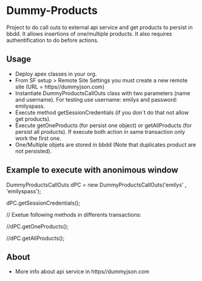 # Dummy-Products

Project to do call outs to external api service and get products to persist in bbdd. It allows insertions of one/multiple products. It also requires authentification to do before actions.

## Usage
* Deploy apex classes in your org.
* From SF setup > Remote Site Settings you must create a new remote site (URL = https//dummyjson.com)
* Instantiate DummyProductsCallOuts class with two parameters (name and username). For testing use username: emilys and password: emilyspass.
* Execute method getSessionCredentials (if you don´t do that not allow get products). 
* Execute getOneProducts (for persist one object) or getAllProducts (for persist all products). If execute both action in same transaction only work the first one.
* One/Multiple objets are stored in bbdd (Note that duplicates product are not persisted).
  
## Example to execute with anonimous window

DummyProductsCallOuts dPC = new DummyProductsCallOuts('emilys' , 'emilyspass');

dPC.getSessionCredentials();

// Exetue following methods in differents transactions:

//dPC.getOneProducts();

//dPC.getAllProducts();

## About 

* More info about api service in https//dummyjson.com





